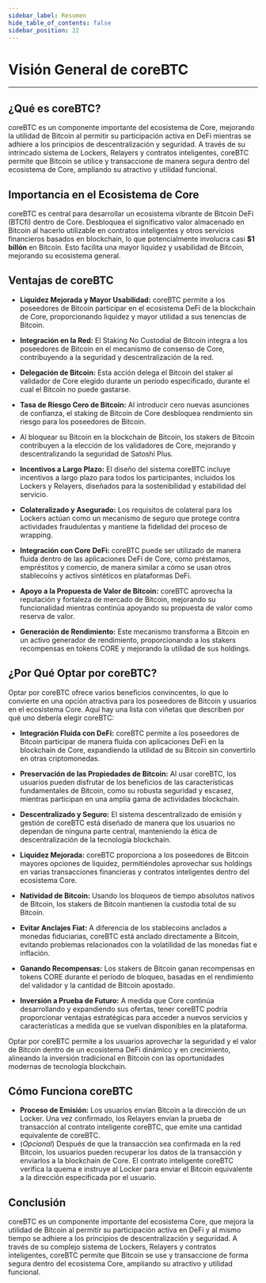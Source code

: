 ```yaml
---
sidebar_label: Resumen
hide_table_of_contents: false
sidebar_position: 22
---
```


# Visión General de coreBTC

---

## ¿Qué es coreBTC?

coreBTC es un componente importante del ecosistema de Core, mejorando la utilidad de Bitcoin al permitir su participación activa en DeFi mientras se adhiere a los principios de descentralización y seguridad. A través de su intrincado sistema de Lockers, Relayers y contratos inteligentes, coreBTC permite que Bitcoin se utilice y transaccione de manera segura dentro del ecosistema de Core, ampliando su atractivo y utilidad funcional.

## Importancia en el Ecosistema de Core

coreBTC es central para desarrollar un ecosistema vibrante de Bitcoin DeFi (BTCfi) dentro de Core. Desbloquea el significativo valor almacenado en Bitcoin al hacerlo utilizable en contratos inteligentes y otros servicios financieros basados en blockchain, lo que potencialmente involucra casi **$1 billón** en Bitcoin. Esto facilita una mayor liquidez y usabilidad de Bitcoin, mejorando su ecosistema general.

## Ventajas de coreBTC

- **Liquidez Mejorada y Mayor Usabilidad:** coreBTC permite a los poseedores de Bitcoin participar en el ecosistema DeFi de la blockchain de Core, proporcionando liquidez y mayor utilidad a sus tenencias de Bitcoin.

- **Integración en la Red:** El Staking No Custodial de Bitcoin integra a los poseedores de Bitcoin en el mecanismo de consenso de Core, contribuyendo a la seguridad y descentralización de la red.

- **Delegación de Bitcoin:** Esta acción delega el Bitcoin del staker al validador de Core elegido durante un período especificado, durante el cual el Bitcoin no puede gastarse.

- **Tasa de Riesgo Cero de Bitcoin:** Al introducir cero nuevas asunciones de confianza, el staking de Bitcoin de Core desbloquea rendimiento sin riesgo para los poseedores de Bitcoin.

- Al bloquear su Bitcoin en la blockchain de Bitcoin, los stakers de Bitcoin contribuyen a la elección de los validadores de Core, mejorando y descentralizando la seguridad de Satoshi Plus.

- **Incentivos a Largo Plazo:** El diseño del sistema coreBTC incluye incentivos a largo plazo para todos los participantes, incluidos los Lockers y Relayers, diseñados para la sostenibilidad y estabilidad del servicio.

- **Colateralizado y Asegurado:** Los requisitos de colateral para los Lockers actúan como un mecanismo de seguro que protege contra actividades fraudulentas y mantiene la fidelidad del proceso de wrapping.

- **Integración con Core DeFi:** coreBTC puede ser utilizado de manera fluida dentro de las aplicaciones DeFi de Core, como préstamos, empréstitos y comercio, de manera similar a cómo se usan otros stablecoins y activos sintéticos en plataformas DeFi.

- **Apoyo a la Propuesta de Valor de Bitcoin:** coreBTC aprovecha la reputación y fortaleza de mercado de Bitcoin, mejorando su funcionalidad mientras continúa apoyando su propuesta de valor como reserva de valor.

- **Generación de Rendimiento:** Este mecanismo transforma a Bitcoin en un activo generador de rendimiento, proporcionando a los stakers recompensas en tokens CORE y mejorando la utilidad de sus holdings.

## ¿Por Qué Optar por coreBTC?

Optar por coreBTC ofrece varios beneficios convincentes, lo que lo convierte en una opción atractiva para los poseedores de Bitcoin y usuarios en el ecosistema Core. Aquí hay una lista con viñetas que describen por qué uno debería elegir coreBTC:

- **Integración Fluida con DeFi:** coreBTC permite a los poseedores de Bitcoin participar de manera fluida con aplicaciones DeFi en la blockchain de Core, expandiendo la utilidad de su Bitcoin sin convertirlo en otras criptomonedas.

- **Preservación de las Propiedades de Bitcoin:** Al usar coreBTC, los usuarios pueden disfrutar de los beneficios de las características fundamentales de Bitcoin, como su robusta seguridad y escasez, mientras participan en una amplia gama de actividades blockchain.

- **Descentralizado y Seguro:** El sistema descentralizado de emisión y gestión de coreBTC está diseñado de manera que los usuarios no dependan de ninguna parte central, manteniendo la ética de descentralización de la tecnología blockchain.

- **Liquidez Mejorada:** coreBTC proporciona a los poseedores de Bitcoin mayores opciones de liquidez, permitiéndoles aprovechar sus holdings en varias transacciones financieras y contratos inteligentes dentro del ecosistema Core.

- **Natividad de Bitcoin:** Usando los bloqueos de tiempo absolutos nativos de Bitcoin, los stakers de Bitcoin mantienen la custodia total de su Bitcoin.

- **Evitar Anclajes Fiat:** A diferencia de los stablecoins anclados a monedas fiduciarias, coreBTC está anclado directamente a Bitcoin, evitando problemas relacionados con la volatilidad de las monedas fiat e inflación.

- **Ganando Recompensas:** Los stakers de Bitcoin ganan recompensas en tokens CORE durante el período de bloqueo, basadas en el rendimiento del validador y la cantidad de Bitcoin apostado.

- **Inversión a Prueba de Futuro:** A medida que Core continúa desarrollando y expandiendo sus ofertas, tener coreBTC podría proporcionar ventajas estratégicas para acceder a nuevos servicios y características a medida que se vuelvan disponibles en la plataforma.

Optar por coreBTC permite a los usuarios aprovechar la seguridad y el valor de Bitcoin dentro de un ecosistema DeFi dinámico y en crecimiento, alineando la inversión tradicional en Bitcoin con las oportunidades modernas de tecnología blockchain.

## Cómo Funciona coreBTC

- **Proceso de Emisión:** Los usuarios envían Bitcoin a la dirección de un Locker. Una vez confirmado, los Relayers envían la prueba de transacción al contrato inteligente coreBTC, que emite una cantidad equivalente de coreBTC.
- (_Opcional_) Después de que la transacción sea confirmada en la red Bitcoin, los usuarios pueden recuperar los datos de la transacción y enviarlos a la blockchain de Core. El contrato inteligente coreBTC verifica la quema e instruye al Locker para enviar el Bitcoin equivalente a la dirección especificada por el usuario.

## Conclusión

coreBTC es un componente importante del ecosistema Core, que mejora la utilidad de Bitcoin al permitir su participación activa en DeFi y al mismo tiempo se adhiere a los principios de descentralización y seguridad. A través de su complejo sistema de Lockers, Relayers y contratos inteligentes, coreBTC permite que Bitcoin se use y transaccione de forma segura dentro del ecosistema Core, ampliando su atractivo y utilidad funcional.

